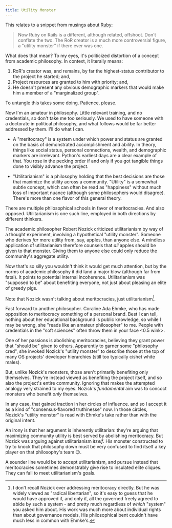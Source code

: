 ```yaml
---
title: Utility Monster
---
```


This relates to a snippet from musings about [Ruby](ruby):

> Now Ruby on Rails is a different, although related, offshoot. Don't conflate the two. The RoR creator is a much more controversial figure, a "utility monster" if there ever was one.

What does that mean? To my eyes, it's politicized distortion of a concept from academic philosophy. In context, it literally means:

1. RoR's creator was, and remains, by far the highest-status contributor to the project he started; and,
2. Project resources are granted to him with priority; and,
3. He doesn't present any obvious demographic markers that would make him a member of a "marginalized group".

To untangle this takes some doing. Patience, please.

Now I'm an amateur in philosophy. Little relevant training, and no credentials, so don't take me too seriously. We used to have someone with a doctorate in political philosophy, and what follows would be far better addressed by them. I'll do what I can.

- A "meritocracy" is a system under which power and status are granted on the basis of demonstrated accomplishment and ability. In theory, things like social status, personal connections, wealth, and demographic markers are irrelevant. Python's earliest days are a clear example of that. You rose in the pecking order if and only if you got tangible things done to visibly advance the project.

- "Utilitarianism" is a philosophy holding that the best decisions are those that maximize the utility across a community. "Utility" is a somewhat subtle concept, which can often be read as "happiness" without much loss of important nuance (although some philosophers would disagree). There's more than one flavor of this general theory.

There are multiple philosophical schools in favor of meritocracies. And also opposed. Utilitarianism is one such line, employed in both directions by different thinkers.

The academic philosopher Robert Nozick criticized utilitarianism by way of a thought experiment, involving a hypothetical "utility monster". Someone who derives _far_ more utility from, say, apples, than anyone else. A mindless application of utilitarianism therefore counsels that _all_ apples should be given to that monster. Giving them to anyone else could only reduce the community's aggregate utility.

Now that's so silly you wouldn't think it would get much attention, but by the norms of academic philosophy it did land a major blow (although far from fatal). It points to potential internal incoherence. Utilitarianism was "supposed to be" about benefiting everyone, not just about pleasing an elite of greedy pigs.

Note that Nozick wasn't talking about meritocracies, just utilitarianism[^merit].

[^merit]: I don't recall Nozick ever addressing meritocracy directly. But he was widely viewed as "radical libertarian", so it's easy to guess that he would have approved if, and only if, all the governed freely agreed to abide by such a system - and pretty much regardless of _which_ "system" you asked him about. His work was much more about individual rights than about governance models, His philosophical bent couldn't have much less in common with Ehmke's.

Fast forward to another philosopher. Coraline Ada Ehmke, who has made opposition to meritocracy something of a personal brand. Best
I can tell, nothing about her educational background is public knowledge, so while I may be wrong, she "reads like an amateur philosopher" to me. People with credentials in the "soft sciences" often throw them in your face <0.5 wink>.

One of her passions is abolishing meritocracies, believing they grant power that "should be" given to others. Apparently to garner some "philosophy cred", she invoked Nozick's "utility monster" to describe those at the top of many OS projects' developer hierarchies (still too typically cishet white males).

But, unlike Nozick's monsters, those aren't primarily benefiting only themselves. They're instead viewed as benefiting the project itself, and so also the project's entire community. Ignoring that makes the attempted analogy very strained to my eyes. Nozick's _fundamental_ aim was to concoct monsters who benefit _only_ themselves.

In any case, that gained traction in her circles of influence. and so I accept it as a kind of "consensus‑flavored truthinesse" now. In those circles, Nozick's "utility monster" is read with Ehmke's take rather than with the original intent.

An irony is that her argument is inherently utilitarian: they're arguing that maximizing community utility is best served by abolishing meritocracy. But Nozick was arguing against utilitarianism _itself_. His monster constructed to try to knock that philosophy down must be very confused to find itself a key player on that philosophy's team :wink:.

A sounder line would be to accept utilitarianism, and pursue instead that meritocracies sometimes demonstrably give rise to insulated elite cliques. They can fail to meet utilitarianism's goals.
